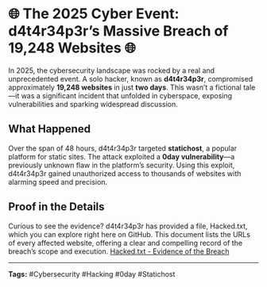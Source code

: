 # 🌐 The 2025 Cyber Event: d4t4r34p3r’s Massive Breach of 19,248 Websites 🌐

In 2025, the cybersecurity landscape was rocked by a real and unprecedented event. A solo hacker, known as **d4t4r34p3r**, compromised approximately **19,248 websites** in just **two days**. This wasn’t a fictional tale—it was a significant incident that unfolded in cyberspace, exposing vulnerabilities and sparking widespread discussion.

## What Happened
Over the span of 48 hours, d4t4r34p3r targeted **statichost**, a popular platform for static sites. The attack exploited a **0day vulnerability**—a previously unknown flaw in the platform’s security. Using this exploit, d4t4r34p3r gained unauthorized access to thousands of websites with alarming speed and precision.

## Proof in the Details
Curious to see the evidence? d4t4r34p3r has provided a file, Hacked.txt, which you can explore right here on GitHub. This document lists the URLs of every affected website, offering a clear and compelling record of the breach’s scope and execution. [Hacked.txt - Evidence of the Breach](https://raw.githubusercontent.com/MNK-hub/Cyber-Event/refs/heads/main/Hacked.txt)

---

**Tags:** #Cybersecurity #Hacking #0day #Statichost
